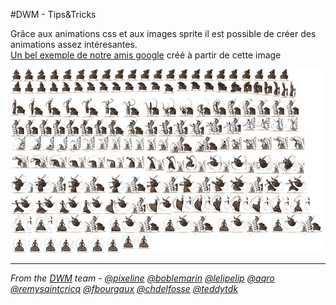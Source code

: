 #DWM - Tips&Tricks

Grâce aux animations css et aux images sprite il est possible de créer des animations assez intéresantes.  
[Un bel exemple de notre amis google](http://www.google.com/doodles/martha-grahams-117th-birthday) créé à partir de cette image  

![alt tag](img/sprites.jpg)


-------------

_From the [DWM](http://dwm.re) team - [@pixeline](https://twitter.com/pixeline) [@boblemarin](https://twitter.com/boblemarin) [@lelipelip](https://twitter.com/lelipelip) [@aqro](https://twitter.com/aqro) [@remysaintcricq](https://twitter.com/remysaintcricq) [@fbourgaux](https://twitter.com/fbourgaux) [@chdelfosse](https://twitter.com/chdelfosse) [@teddytdk](https://twitter.com/teddytdk)_
